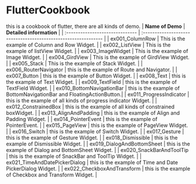 # FlutterCookbook
this is a cookbook of flutter, there are all kinds of demo.
| **Name of Demo** | **Detailed information** |
| :------------------------------ | :------------------------------------------------------------- |
| ex001_ColumnRow                 | This is the example of  Column and Row Widget.                 |
| ex002_ListView                  | This is the example of listView Widget.                        |
| ex003_ImageWidget               | This is the example of Image Widget.                           |
| ex004_GirdView                  | This is the example of GirdView Widget.                        |
| ex005_Stack                     | This is the example of Stack Widget.                           |
| ex006_RouterNavigator           | this is the example of Route and Navigator.                    |
| ex007_Button                    | this is the example of Button Widget.                          |
| ex008_Text                      | this is the example of Text Widget.                            |
| ex009_TextField                 | this is the example of TextField Widget.                       |
| ex010_BottomNavigationBar       | this is the example of BottomNavigationBar and FloatingActionButton.|
| ex011_ProgressIndicator         | this is the example of all kinds of progress indicator Widget. |
| ex012_ConstrainedBox            | this is the example of all kinds of constrained boxWidget.     |
| ex013_AlignAndPadding           | this is the example of Align and Padding Widget.               |
| ex014_PointerEvent              | this is the example of PointerEvent.                           |
| ex015_PageView                  | this is the example of PageView Widget.                        |
| ex016_Switch                    | this is the example of Switch Widget.                          |
| ex017_Gesture                   | this is the example of Gesture Widget.                         |
| ex018_Dismissible               | this is the example of Dismissible Widget.                     |
| ex019_DialogAndBottomSheet      | this is the example of Dialog and BottomSheet Widget.          |
| ex020_SnackBarAndToolTip        | this is the example of SnackBar and ToolTip Widget.            |
| ex021_TimeAndDatePickerDialog   | this is the example of Time and Date PickerDialog Widget.      |
| ex022_CheckboxAndTransform      | this is the example of Checkbox and Transform Widget.          |
